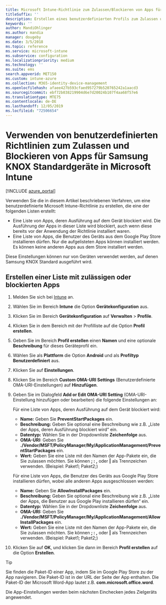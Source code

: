 ```yaml
---
title: Microsoft Intune-Richtlinie zum Zulassen/Blockieren von Apps für Samsung KNOX
titleSuffix: ''
description: Erstellen eines benutzerdefinierten Profils zum Zulassen und Blockieren von Apps für Samsung KNOX Standard-Geräte
keywords: ''
author: MandiOhlinger
ms.author: mandia
manager: dougeby
ms.date: 3/5/2018
ms.topic: reference
ms.service: microsoft-intune
ms.subservice: configuration
ms.localizationpriority: medium
ms.technology: ''
ms.suite: ems
search.appverid: MET150
ms.custom: intune-azure
ms.collection: M365-identity-device-management
ms.openlocfilehash: afaee427b593cfaed957279b520765242a1aacd3
ms.sourcegitcommit: ebf72b038219904d6e7d20024b107f4aa68f57e6
ms.translationtype: MTE75
ms.contentlocale: de-DE
ms.lasthandoff: 12/05/2019
ms.locfileid: "72506654"
---
```

# <a name="use-custom-policies-in-microsoft-intune-to-allow-and-block-apps-for-samsung-knox-standard-devices"></a>Verwenden von benutzerdefinierten Richtlinien zum Zulassen und Blockieren von Apps für Samsung KNOX Standardgeräte in Microsoft Intune 

[!INCLUDE [azure_portal](../includes/azure_portal.md)]

Verwenden Sie die in diesem Artikel beschriebenen Verfahren, um eine benutzerdefinierte Microsoft Intune-Richtlinie zu erstellen, die eine der folgenden Listen erstellt:

- Eine Liste von Apps, deren Ausführung auf dem Gerät blockiert wird. Die Ausführung der Apps in dieser Liste wird blockiert, auch wenn diese bereits vor der Anwendung der Richtlinie installiert waren.
- Eine Liste von Apps, die Benutzer des Geräts aus dem Google Play Store installieren dürfen. Nur die aufgelisteten Apps können installiert werden. Es können keine anderen Apps aus dem Store installiert werden.

Diese Einstellungen können nur von Geräten verwendet werden, auf denen Samsung KNOX Standard ausgeführt wird.

## <a name="create-an-allowed-or-blocked-app-list"></a>Erstellen einer Liste mit zulässigen oder blockierten Apps

1. Melden Sie sich bei [Intune](https://go.microsoft.com/fwlink/?linkid=2090973) an.
3. Wählen Sie im Bereich **Intune** die Option **Gerätekonfiguration** aus.
2. Klicken Sie im Bereich **Gerätekonfiguration** auf **Verwalten** > **Profile**.
2. Klicken Sie in dem Bereich mit der Profilliste auf die Option **Profil erstellen**.
3. Geben Sie im Bereich **Profil erstellen** einen **Namen** und eine optionale **Beschreibung** für dieses Geräteprofil ein.
2. Wählen Sie als **Plattform** die Option **Android** und als **Profiltyp** **Benutzerdefiniert** aus.
3. Klicken Sie auf **Einstellungen**.
3. Klicken Sie im Bereich **Custom OMA-URI Settings** (Benutzerdefinierte OMA-URI-Einstellungen) auf **Hinzufügen**.
4. Geben Sie im Dialogfeld **Add or Edit OMA-URI Setting** (OMA-URI-Einstellung hinzufügen oder bearbeiten) die folgende Einstellungen an:

   Für eine Liste von Apps, deren Ausführung auf dem Gerät blockiert wird:

   - **Name:** Geben Sie **PreventStartPackages** ein.
   - **Beschreibung:** Geben Sie optional eine Beschreibung wie z.B. „Liste der Apps, deren Ausführung blockiert wird“ ein.
   - **Datentyp:** Wählen Sie in der Dropdownliste **Zeichenfolge** aus.
   - **OMA-URI:** Geben Sie **./Vendor/MSFT/PolicyManager/My/ApplicationManagement/PreventStartPackages** ein.
   - **Wert:** Geben Sie eine Liste mit den Namen der App-Pakete ein, die Sie zulassen möchten. Sie können **; : ,** oder **|** als Trennzeichen verwenden. (Beispiel: Paket1; Paket2;)

   Für eine Liste von Apps, die Benutzer des Geräts aus Google Play Store installieren dürfen, wobei alle anderen Apps ausgeschlossen werden:
   - **Name:** Geben Sie **AllowInstallPackages** ein.
   - **Beschreibung:** Geben Sie optional eine Beschreibung wie z.B. „Liste der Apps, die Benutzer aus Google Play installieren dürfen“ ein.
   - **Datentyp:** Wählen Sie in der Dropdownliste **Zeichenfolge** aus.
   - **OMA-URI:** Geben Sie **./Vendor/MSFT/PolicyManager/My/ApplicationManagement/AllowInstallPackages** ein.
   - **Wert:** Geben Sie eine Liste mit den Namen der App-Pakete ein, die Sie zulassen möchten. Sie können **; : ,** oder **|** als Trennzeichen verwenden. (Beispiel: Paket1; Paket2;)

4. Klicken Sie auf **OK**, und klicken Sie dann im Bereich **Profil erstellen** auf die Option **Erstellen**.

>[!TIP]
> Sie finden die Paket-ID einer App, indem Sie im Google Play Store zu der App navigieren. Die Paket-ID ist in der URL der Seite der App enthalten. Die Paket-ID der Microsoft Word-App lautet z.B. **com.microsoft.office.word**.

Die App-Einstellungen werden beim nächsten Einchecken jedes Zielgeräts angewendet.


<!---## Assign the custom profile--->
